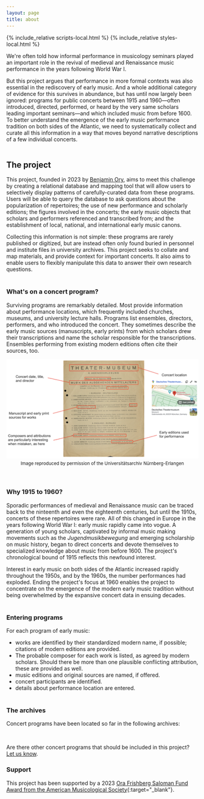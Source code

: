 ```yaml
---
layout: page
title: about
---
```


{% include_relative scripts-local.html %}
{% include_relative styles-local.html  %}

We're often told how informal performance in musicology seminars played an important role in the revival of medieval and Renaissance music performance in the years following World War I.

But this project argues that performance in more formal contexts was also essential in the rediscovery of early music. And a whole additional category of evidence for this survives in abundance, but has until now largely been ignored: programs for public concerts between 1915 and 1960—often introduced, directed, performed, or heard by the very same scholars leading important seminars—and which included music from before 1600. To better understand the emergence of the early music performance tradition on both sides of the Atlantic, we need to systematically collect and curate all this information in a way that moves beyond narrative descriptions of a few individual concerts. <br><br>

## The project

This project, founded in 2023 by [Benjamin Ory](https://benjaminory.com), aims to meet this challenge by creating a relational database and mapping tool that will allow users to selectively display patterns of carefully-curated data from these programs. Users will be able to query the database to ask questions about the popularization of repertoires; the use of new performance and scholarly editions; the figures involved in the concerts; the early music objects that scholars and performers referenced and transcribed from; and the establishment of local, national, and international early music canons.

Collecting this information is not simple: these programs are rarely published or digitized, but are instead often only found buried in personnel and institute files in university archives. This project seeks to collate and map materials, and provide context for important concerts. It also aims to enable users to flexibly manipulate this data to answer their own research questions. <br><br>

### What's on a concert program?

Surviving programs are remarkably detailed. Most provide information about performance locations, which frequently included churches, museums, and university lecture halls. Programs list ensembles, directors, performers, and who introduced the concert. They sometimes describe the early music sources (manuscripts, early prints) from which scholars drew their transcriptions and name the scholar responsible for the transcriptions. Ensembles performing from existing modern editions often cite their sources, too.

<div id="sample-program"><a href="https://drive.google.com/file/d/18asgA6ydjEqGbMOoTOdTfqk1Qwkf18nz/view" target="_blank"><img src="/images/sample_program_analysis.png" alt="Sample Program Analysis"></a></div>
<center><small>Image reproduced by permission of the Universitätsarchiv Nürnberg-Erlangen</small></center><br><br>

### Why 1915 to 1960?

Sporadic performances of medieval and Renaissance music can be traced back to the ninteenth and even the eighteenth centuries, but until the 1910s, concerts of these repertoires were rare. All of this changed in Europe in the years following World War I: early music rapidly came into vogue. A generation of young scholars, captivated by informal music making movements such as the _Jugendmusikbewegung_ and emerging scholarship on music history, began to direct concerts and devote themselves to specialized knowledge about music from before 1600. The project's chronological bound of 1915 reflects this newfound interest.

Interest in early music on both sides of the Atlantic increased rapidly throughout the 1950s, and by the 1960s, the number performances had exploded. Ending the project's focus at 1960 enables the project to concentrate on the emergence of the modern early music tradition without being overwhelmed by the expansive concert data in ensuing decades.<br><br>

### Entering programs

For each program of early music:
+ works are identified by their standardized modern name, if possible; citations of modern editions are provided.
+ The probable composer for each work is listed, as agreed by modern scholars. Should there be more than one plausible conflicting attribution, these are provided as well.
+ music editions and original sources are named, if offered.
+ concert participants are identified.
+ details about performance location are entered.<br><br>

<!-- ### Documentation

For more details, read the [documentation](https://docs.google.com/document/d/18vVdL4CHMyDCxVk4t6r65NyTIwJbDcgxFDfYwpFgedg/edit){:target="_blank"} for the project (updated 19 May 2023). -->

### The archives

Concert programs have been located so far in the following archives:
<div class="grid">
	<div id="map"></div>
	<div id="map2"></div>
</div>

<br>

Are there other concert programs that should be included in this project? [Let us know](mailto:concertsdatabase@gmail.com).

### Support

This project has been supported by a 2023 [Ora Frishberg Saloman Fund Award from the American Musicological Society](https://www.amsmusicology.org/page/Saloman_Winners){:target="_blank"}. <br><br>

<!--### People

#### Project Director

<div id="person">Benjamin Ory (Stanford University)</div> <br>

<!--#### Advisory Board

<div id="person">Anna Maria Busse Berger (University of California, Davis)</div>
<div id="person">Raymond Dittrich (Bischöfliche Zentralbibliothek Regensburg)</div>
<div id="person">Wolfgang Drescher (Hochschule für Musik Freiburg)</div>
<div id="person">Inga Mai Groote (Universität Zürich)</div>
<div id="person">Birgit Lodes (Universität Wien)</div>
<div id="person">Klaus Pietschmann (Universität Mainz)</div>
<div id="person">Joshua Rifkin (Boston University)</div>
<div id="person">Jesse Rodin (Stanford University)</div>
<div id="person">Craig Sapp (Stanford University)</div>
<div id="person">Katelijne Schiltz (Universität Regensburg)</div>
<div id="person">Thomas Schipperges (Universität Tübingen)</div>
<div id="person">Melanie Wald-Fuhrmann (Max-Planck-Institut für empirische Ästhetik)</div>-->